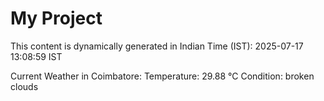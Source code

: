 # My Project

This content is dynamically generated in Indian Time (IST): 2025-07-17 13:08:59 IST


Current Weather in Coimbatore:
Temperature: 29.88 °C
Condition: broken clouds
